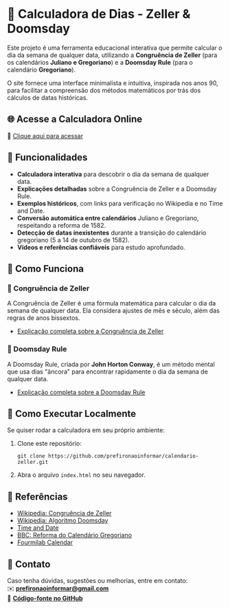 
# 📅 Calculadora de Dias - Zeller & Doomsday

Este projeto é uma ferramenta educacional interativa que permite calcular o dia da semana de qualquer data, utilizando a **Congruência de Zeller** (para os calendários **Juliano e Gregoriano**) e a **Doomsday Rule** (para o calendário **Gregoriano**). 

O site fornece uma interface minimalista e intuitiva, inspirada nos anos 90, para facilitar a compreensão dos métodos matemáticos por trás dos cálculos de datas históricas.

## 🌐 Acesse a Calculadora Online

🔗 [Clique aqui para acessar](https://prefironaoinformar.github.io/calendario-zeller/)

## 📖 Funcionalidades

- **Calculadora interativa** para descobrir o dia da semana de qualquer data.
- **Explicações detalhadas** sobre a Congruência de Zeller e a Doomsday Rule.
- **Exemplos históricos**, com links para verificação no Wikipedia e no Time and Date.
- **Conversão automática entre calendários** Juliano e Gregoriano, respeitando a reforma de 1582.
- **Detecção de datas inexistentes** durante a transição do calendário gregoriano (5 a 14 de outubro de 1582).
- **Vídeos e referências confiáveis** para estudo aprofundado.

## 📌 Como Funciona

### 📆 Congruência de Zeller

A Congruência de Zeller é uma fórmula matemática para calcular o dia da semana de qualquer data. Ela considera ajustes de mês e século, além das regras de anos bissextos. 

- [Explicação completa sobre a Congruência de Zeller](https://prefironaoinformar.github.io/calendario-zeller/zeller.html)

### 🧠 Doomsday Rule

A Doomsday Rule, criada por **John Horton Conway**, é um método mental que usa dias "âncora" para encontrar rapidamente o dia da semana de qualquer data.

- [Explicação completa sobre a Doomsday Rule](https://prefironaoinformar.github.io/calendario-zeller/doomsday.html)

## 📂 Como Executar Localmente

Se quiser rodar a calculadora em seu próprio ambiente:

1. Clone este repositório:
   ```
   git clone https://github.com/prefironaoinformar/calendario-zeller.git
   ```
2. Abra o arquivo `index.html` no seu navegador.

## 🔗 Referências

- [Wikipedia: Congruência de Zeller](https://pt.wikipedia.org/wiki/Congru%C3%AAncia_de_Zeller)
- [Wikipedia: Algoritmo Doomsday](https://pt.wikipedia.org/wiki/Algoritmo_Doomsday)
- [Time and Date](https://www.timeanddate.com/)
- [BBC: Reforma do Calendário Gregoriano](https://www.bbc.com/portuguese/geral-60496904)
- [Fourmilab Calendar](https://www.fourmilab.ch/documents/calendar/)

## 📧 Contato

Caso tenha dúvidas, sugestões ou melhorias, entre em contato:  
✉️ **prefironaoinformar@gmail.com**  
📂 **[Código-fonte no GitHub](https://github.com/prefironaoinformar/calendario-zeller)**


